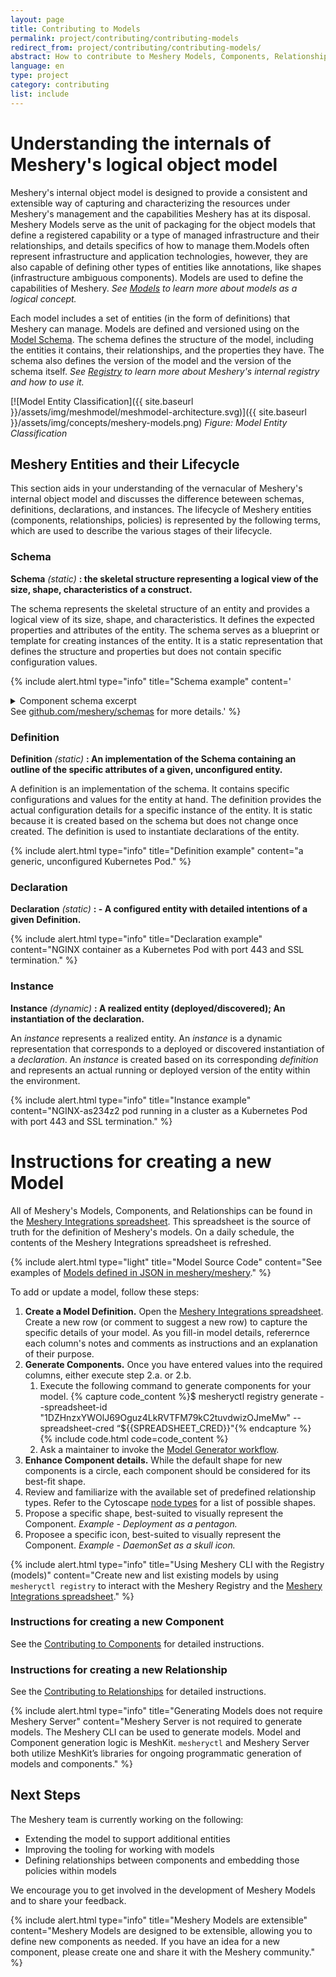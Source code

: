 ```yaml
---
layout: page
title: Contributing to Models
permalink: project/contributing/contributing-models
redirect_from: project/contributing/contributing-models/
abstract: How to contribute to Meshery Models, Components, Relationships, Policies...
language: en
type: project
category: contributing
list: include
---
```


<!-- Concepts for which docs needs to be updated: -->
<!-- Scopes - What they mean to contributors/expand on which takes precedence?
1. Which policies get loaded?
   1. What policies are loaded by default?
   2. What happens in conflict?
2. What controls are exposed to model contributors?
3. Are there any global Meshery defaults (can user change them?) 
4. Instructions for Creating a New Connection
5. Instructions for Creating a New Component -->

# Understanding the internals of Meshery's logical object model

Meshery's internal object model is designed to provide a consistent and extensible way of capturing and characterizing the resources under Meshery's management and the capabilities Meshery has at its disposal. Meshery Models serve as the unit of packaging for the object models that define a registered capability or a type of managed infrastructure and their relationships, and details specifics of how to manage them.Models often represent infrastructure and application technologies, however, they are also capable of defining other types of entities like annotations, like shapes (infrastructure ambiguous components). Models are used to define the capabilities of Meshery. _See [Models]({{site.baseurl}}/concepts/logical/models) to learn more about models as a logical concept._

Each model includes a set of entities (in the form of definitions) that Meshery can manage. Models are defined and versioned using on the [Model Schema](https://github.com/meshery/schemas/blob/master/schemas/constructs/openapi/meshmodels.yml). The schema defines the structure of the model, including the entities it contains, their relationships, and the properties they have. The schema also defines the version of the model and the version of the schema itself. _See [Registry]({{site.baseurl}}/concepts/logical/registry) to learn more about Meshery's internal registry and how to use it._

[![Model Entity Classification]({{ site.baseurl }}/assets/img/meshmodel/meshmodel-architecture.svg)]({{ site.baseurl }}/assets/img/concepts/meshery-models.png)
_Figure: Model Entity Classification_

## Meshery Entities and their Lifecycle

This section aids in your understanding of the vernacular of Meshery's internal object model and discusses the difference beteween schemas, definitions, declarations, and instances. The lifecycle of Meshery entities (components, relationships, policies) is represented by the following terms, which are used to describe the various stages of their lifecycle.

### Schema

**Schema** _(static)_ **: the skeletal structure representing a logical view of the size, shape, characteristics of a construct.**

The schema represents the skeletal structure of an entity and provides a logical view of its size, shape, and characteristics. It defines the expected properties and attributes of the entity. The schema serves as a blueprint or template for creating instances of the entity. It is a static representation that defines the structure and properties but does not contain specific configuration values.

{% include alert.html type="info" title="Schema example" content='<details><summary>Component schema excerpt</summary><pre> {
"$id": "https://schemas.meshery.io/component.json",
  "$schema": "<http://json-schema.org/draft-07/schema#>",
"description": "Components are the atomic units for designing infrastructure. Learn more at <https://docs.meshery.io/concepts/components>",
"required": [
"apiVersion",
"kind",
"schema",
"model"
],
"additionalProperties": false,
"type": "object",
"properties": {
"apiVersion": {
"type": "string",
"description": "API Version of the component."
},
"kind": {
"type": "string",
"description": "Kind of the component."
.
.
.

</pre></details> See <a href="https://github.com/meshery/schemas">github.com/meshery/schemas</a> for more details.' %}

### Definition

**Definition** _(static)_ **: An implementation of the Schema containing an outline of the specific attributes of a given, unconfigured entity.**

A definition is an implementation of the schema. It contains specific configurations and values for the entity at hand. The definition provides the actual configuration details for a specific instance of the entity. It is static because it is created based on the schema but does not change once created. The definition is used to instantiate declarations of the entity.

{% include alert.html type="info" title="Definition example" content="a generic, unconfigured Kubernetes Pod." %}

### Declaration

**Declaration** _(static)_ **: - A configured entity with detailed intentions of a given Definition.**

{% include alert.html type="info" title="Declaration example" content="NGINX container as a Kubernetes Pod with port 443 and SSL termination." %}

### Instance

**Instance** _(dynamic)_ **: A realized entity (deployed/discovered); An instantiation of the declaration.**

An _instance_ represents a realized entity. An _instance_ is a dynamic representation that corresponds to a deployed or discovered instantiation of a _declaration_. An _instance_ is created based on its corresponding _definition_ and represents an actual running or deployed version of the entity within the environment.

{% include alert.html type="info" title="Instance example" content="NGINX-as234z2 pod running in a cluster as a Kubernetes Pod with port 443 and SSL termination." %}

# Instructions for creating a new Model

All of Meshery's Models, Components, and Relationships can be found in the <a href='https://docs.google.com/spreadsheets/d/1DZHnzxYWOlJ69Oguz4LkRVTFM79kC2tuvdwizOJmeMw/edit#'>Meshery Integrations spreadsheet</a>. This spreadsheet is the source of truth for the definition of Meshery's models. On a daily schedule, the contents of the Meshery Integrations spreadsheet is refreshed.

{% include alert.html type="light" title="Model Source Code" content="See examples of <a href='https://github.com/meshery/meshery/tree/master/server/meshmodel'>Models defined in JSON in meshery/meshery</a>." %}

To add or update a model, follow these steps:

1. **Create a Model Definition.** Open the <a href='https://docs.google.com/spreadsheets/d/1DZHnzxYWOlJ69Oguz4LkRVTFM79kC2tuvdwizOJmeMw/edit#'>Meshery Integrations spreadsheet</a>. Create a new row (or comment to suggest a new row) to capture the specific details of your model. As you fill-in model details, referernce each column's notes and comments as instructions and an explanation of their purpose.
1. **Generate Components.** Once you have entered values into the required columns, either execute step 2.a. or 2.b.
   1. Execute the following command to generate components for your model.
{% capture code_content %}$ mesheryctl registry generate --spreadsheet-id "1DZHnzxYWOlJ69Oguz4LkRVTFM79kC2tuvdwizOJmeMw" --spreadsheet-cred “${{SPREADSHEET_CRED}}"{% endcapture %}
 {% include code.html code=code_content %}
   1. Ask a maintainer to invoke the [Model Generator workflow](https://github.com/meshery/meshery/actions/workflows/model-generator.yml).
1. **Enhance Component details.** While the default shape for new components is a circle, each component should be considered for its best-fit shape.
1. Review and familiarize with the available set of predefined relationship types. Refer to the Cytoscape [node types](https://js.cytoscape.org/demos/node-types/) for a list of possible shapes.
1. Propose a specific shape, best-suited to visually represent the Component. _Example - Deployment as a pentagon._
1. Proposee a specific icon, best-suited to visually represent the Component. _Example - DaemonSet as a skull icon._

{% include alert.html type="info" title="Using Meshery CLI with the Registry (models)" content="Create new and list existing models by using <code>mesheryctl registry</code> to interact with the Meshery Registry and the <a href='https://docs.google.com/spreadsheets/d/1DZHnzxYWOlJ69Oguz4LkRVTFM79kC2tuvdwizOJmeMw/edit#'>Meshery Integrations spreadsheet</a>." %}

### Instructions for creating a new Component

See the [Contributing to Components]({{site.baseurl}}/project/contributing/contributing-components) for detailed instructions.

### Instructions for creating a new Relationship

See the [Contributing to Relationships]({{site.baseurl}}/project/contributing/contributing-relationships) for detailed instructions.

{% include alert.html type="info" title="Generating Models does not require Meshery Server" content="Meshery Server is not required to generate models. The Meshery CLI can be used to generate models. Model and Component generation logic is MeshKit. `mesheryctl` and Meshery Server both utilize MeshKit’s libraries for ongoing programmatic generation of models and components." %}


<!-- ### Instructions for Creating a New Connection

### Managed and Unmanaged Connections

Each Meshery Model can contain one more ConnectionDefinitions (files), each Definition representing one Connection, and also, (as a matter of convenience multiple Connections can be described in the same ConnectionDefinition file).

Connections can be:

1. a ConnectionDefinition based Meshery's [Connection Schema](https://github.com/meshery/schemas/) with hand-curated Connection attributes.
2. a custom ConnectionDefinition based Meshery's Connection Schema that references an existing Component within the same Model. -->

## Next Steps

The Meshery team is currently working on the following:

* Extending the model to support additional entities
* Improving the tooling for working with models
* Defining relationships between components and embedding those policies within models

We encourage you to get involved in the development of Meshery Models and to share your feedback.
  
  {% include alert.html type="info" title="Meshery Models are extensible" content="Meshery Models are designed to be extensible, allowing you to define new components as needed. If you have an idea for a new component, please create one and share it with the Meshery community." %}
